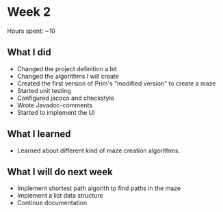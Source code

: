 # Week 2
Hours spent: ~10
## What I did
- Changed the project definition a bit
- Changed the algorithms I will create
- Created the first version of Prim's "modified version" to create a maze
- Started unit testing
- Configured jacoco and checkstyle
- Wrote Javadoc-comments
- Started to implement the UI

## What I learned
- Learned about different kind of maze creation algorithms.


## What I will do next week
- Implement shortest path algorith to find paths in the maze
- Implement a list data structure
- Continue documentation
